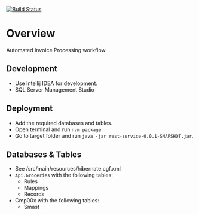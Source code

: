 [![Build Status](https://travis-ci.com/kavros/Api.Groceries.svg?branch=master)](https://travis-ci.com/kavros/Api.Groceries)
# Overview
Automated Invoice Processing workflow.

## Development
* Use Intellij IDEA for development.
* SQL Server Management Studio

## Deployment 
* Add the required databases and tables.
* Open terminal and run `nvm package`
* Go to target folder and run `java -jar rest-service-0.0.1-SNAPSHOT.jar`.

## Databases & Tables
* See /src/main/resources/hibernate.cgf.xml
* `Api.Groceries` with the following tables:
    * Rules
    * Mappings
    * Records
* Cmp00x with the following tables:
    * Smast
